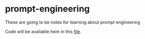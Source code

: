 # prompt-engineering

These are going to be notes for learning about prompt engineering

Code will be available here in this [file](./main.ipynb).
